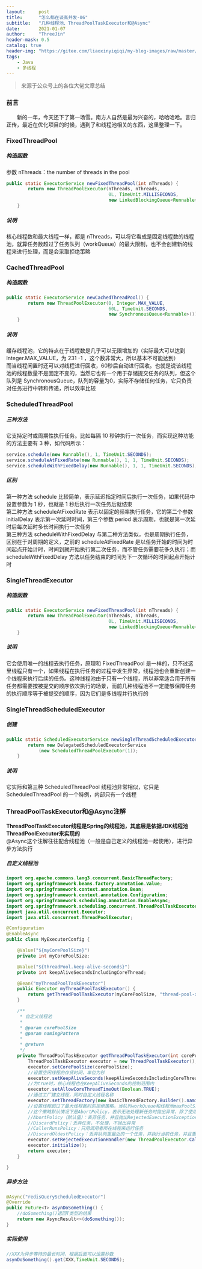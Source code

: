 ```yaml
---
layout:     post
title:      "怎么都在谈高并发-06"
subtitle:   "几种线程池、ThreadPoolTaskExecutor和@Async"
date:       2021-01-07
author:     "ThreeJin"
header-mask: 0.5
catalog: true
header-img: "https://gitee.com/liaoxinyiqiqi/my-blog-images/raw/master/img/threadpool.jpg"
tags:
    - Java
    - 多线程
---
```

> 来源于公众号上的各位大佬文章总结

### 前言
&emsp;&emsp;新的一年，今天还下了第一场雪。南方人自然是最为兴奋的，哈哈哈哈。言归正传，最近在优化项目的时候，遇到了和线程池相关的东西，这里整理一下。

### FixedThreadPool
##### 构造函数
参数 nThreads：the number of threads in the pool  
```java
public static ExecutorService newFixedThreadPool(int nThreads) {
        return new ThreadPoolExecutor(nThreads, nThreads,
                                      0L, TimeUnit.MILLISECONDS,
                                      new LinkedBlockingQueue<Runnable>());
    }
```
##### 说明
核心线程数和最大线程一样，都是 nThreads，可以将它看成是固定线程数的线程池，就算任务数超过了任务队列（workQueue）的最大限制，也不会创建新的线程来进行处理，而是会采取拒绝策略  

### CachedThreadPool
##### 构造函数
```java
public static ExecutorService newCachedThreadPool() {
        return new ThreadPoolExecutor(0, Integer.MAX_VALUE,
                                      60L, TimeUnit.SECONDS,
                                      new SynchronousQueue<Runnable>());
    }
```
##### 说明
缓存线程池，它的特点在于线程数是几乎可以无限增加的（实际最大可以达到 Integer.MAX_VALUE，为 231 -1 ，这个数非常大，所以基本不可能达到）  
而当线程闲置时还可以对线程进行回收，60秒后自动进行回收。也就是说该线程池的线程数量不是固定不变的，当然它也有一个用于存储提交任务的队列，但这个队列是 SynchronousQueue，队列的容量为0，实际不存储任何任务，它只负责对任务进行中转和传递，所以效率比较  

### ScheduledThreadPool
##### 三种方法
它支持定时或周期性执行任务。比如每隔 10 秒钟执行一次任务，而实现这种功能的方法主要有 3 种，如代码所示：    
```java
service.schedule(new Runnable(), 1, TimeUnit.SECONDS);
service.scheduleAtFixedRate(new Runnable(), 1, 1, TimeUnit.SECONDS);
service.scheduleWithFixedDelay(new Runnable(), 1, 1, TimeUnit.SECONDS);
```

##### 区别 
第一种方法 schedule 比较简单，表示延迟指定时间后执行一次任务，如果代码中设置参数为 1 秒，也就是 1 秒后执行一次任务后就结束  
第二种方法 scheduleAtFixedRate 表示以固定的频率执行任务，它的第二个参数 initialDelay 表示第一次延时时间，第三个参数 period 表示周期，也就是第一次延时后每次延时多长时间执行一次任务  
第三种方法 scheduleWithFixedDelay 与第二种方法类似，也是周期执行任务，区别在于对周期的定义，之前的 scheduleAtFixedRate 是以任务开始的时间为时间起点开始计时，时间到就开始执行第二次任务，而不管任务需要花多久执行；而 scheduleWithFixedDelay 方法以任务结束的时间为下一次循环的时间起点开始计时  


### SingleThreadExecutor
##### 构造函数

```java
public static ExecutorService newFixedThreadPool(int nThreads) {
        return new ThreadPoolExecutor(nThreads, nThreads,
                                      0L, TimeUnit.MILLISECONDS,
                                      new LinkedBlockingQueue<Runnable>());
    }
```
##### 说明
它会使用唯一的线程去执行任务，原理和 FixedThreadPool 是一样的，只不过这里线程只有一个，如果线程在执行任务的过程中发生异常，线程池也会重新创建一个线程来执行后续的任务。这种线程池由于只有一个线程，所以非常适合用于所有任务都需要按被提交的顺序依次执行的场景，而前几种线程池不一定能够保障任务的执行顺序等于被提交的顺序，因为它们是多线程并行执行的  

### SingleThreadScheduledExecutor
##### 创建

```java
public static ScheduledExecutorService newSingleThreadScheduledExecutor() {
        return new DelegatedScheduledExecutorService
            (new ScheduledThreadPoolExecutor(1));
    }
```
##### 说明
它实际和第三种 ScheduledThreadPool 线程池非常相似，它只是 ScheduledThreadPool 的一个特例，内部只有一个线程  

### ThreadPoolTaskExecutor和@Async注解
**ThreadPoolTaskExecutor线程是Spring的线程池，其底层是依据JDK线程池ThreadPoolExecutor来实现的**  
@Async这个注解往往配合线程池（一般是自己定义的线程池一起使用），进行异步方法执行  

##### 自定义线程池
```java
import org.apache.commons.lang3.concurrent.BasicThreadFactory;
import org.springframework.beans.factory.annotation.Value;
import org.springframework.context.annotation.Bean;
import org.springframework.context.annotation.Configuration;
import org.springframework.scheduling.annotation.EnableAsync;
import org.springframework.scheduling.concurrent.ThreadPoolTaskExecutor;
import java.util.concurrent.Executor;
import java.util.concurrent.ThreadPoolExecutor;

@Configuration
@EnableAsync
public class MyExecutorConfig {

    @Value("${myCorePoolSize}")
    private int myCorePoolSize;

    @Value("${threadPool.keep-alive-seconds}")
    private int keepAliveSecondsIncludingCoreThread;

    @Bean("myThreadPoolTaskExecutor")
    public Executor myThreadPoolTaskExecutor() {
        return getThreadPoolTaskExecutor(myCorePoolSize, "thread-pool-xxx-%d");
    }

    /**
     * 自定义线程池
     *
     * @param corePoolSize
     * @param namingPattern
     *
     * @return
     */
    private ThreadPoolTaskExecutor getThreadPoolTaskExecutor(int corePoolSize, String namingPattern) {
        ThreadPoolTaskExecutor executor = new ThreadPoolTaskExecutor();
        executor.setCorePoolSize(corePoolSize);
        //设置空闲线程的存货时间，单位为秒
        executor.setKeepAliveSeconds(keepAliveSecondsIncludingCoreThread);
        //为true时，核心线程也在KeepAliveSeconds的控制范围内
        executor.setAllowCoreThreadTimeOut(Boolean.TRUE);
        //通过工厂建立线程，同时自定义线程名称
        executor.setThreadFactory(new BasicThreadFactory.Builder().namingPattern(namingPattern).daemon(true).build());
        //设置线程超过了最大线程数时的拒绝策略，当队列workQueue和线程池maxPoolSize都满了，说明线程池处于饱和状态，那么必须采取一种策略处理提交的新任务。
        //这个策略默认情况下是AbortPolicy，表示无法处理新任务时抛出异常，除了使用官方的几个策略外，也可以根据实际业务需求类实现RejectedExecutionHandler接口实现自己的处理策略
        //AbortPolicy（默认值）：丢弃任务，并且抛出RejectedExecutionException异常
        //DiscardPolicy：丢弃任务，不处理，不抛出异常
        //CallerRunsPolicy：只用调用者所在线程来运行任务
        //DiscardOldestPolicy：丢弃队列里最近的一个任务，并执行当前任务，并且重复该操作
        executor.setRejectedExecutionHandler(new ThreadPoolExecutor.CallerRunsPolicy());
        executor.initialize();
        return executor;
    }

}
```

##### 异步方法
```java
@Async("redisQueryScheduledExecutor")
@Override
public Future<T> asynDoSomething() {
    //doSomething()返回T类型的结果
    return new AsyncResult<>(doSomething());
}
```

##### 实际使用
```java
//XXX为异步等待的最长时间，根据后面可以设置秒数
asynDoSomething().get(XXX,TimeUnit.SECONDS);
```



